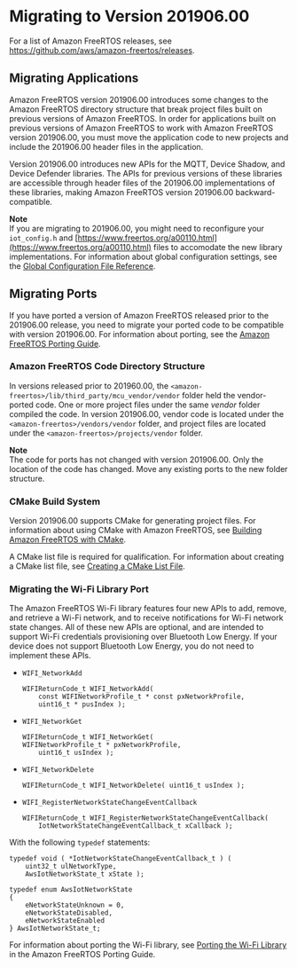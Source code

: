 # Migrating to Version 201906\.00<a name="porting-migration"></a>

For a list of Amazon FreeRTOS releases, see [https://github\.com/aws/amazon\-freertos/releases](https://github.com/aws/amazon-freertos/releases)\.

## Migrating Applications<a name="w3aac13b5"></a>

Amazon FreeRTOS version 201906\.00 introduces some changes to the Amazon FreeRTOS directory structure that break project files built on previous versions of Amazon FreeRTOS\. In order for applications built on previous versions of Amazon FreeRTOS to work with Amazon FreeRTOS version 201906\.00, you must move the application code to new projects and include the 201906\.00 header files in the application\.

Version 201906\.00 introduces new APIs for the MQTT, Device Shadow, and Device Defender libraries\. The APIs for previous versions of these libraries are accessible through header files of the 201906\.00 implementations of these libraries, making Amazon FreeRTOS version 201906\.00 backward\-compatible\.

**Note**  
If you are migrating to 201906\.00, you might need to reconfigure your `iot_config.h` and [https://www.freertos.org/a00110.html](https://www.freertos.org/a00110.html) files to accomodate the new library implementations\. For information about global configuration settings, see the [Global Configuration File Reference](https://docs.aws.amazon.com/freertos/latest/lib-ref/c-sdk/main/global_library_config.html#IOT_CONFIG_FILE)\.

## Migrating Ports<a name="w3aac13b7"></a>

If you have ported a version of Amazon FreeRTOS released prior to the 201906\.00 release, you need to migrate your ported code to be compatible with version 201906\.00\. For information about porting, see the [Amazon FreeRTOS Porting Guide](https://docs.aws.amazon.com/freertos/latest/portingguide/)\.

### Amazon FreeRTOS Code Directory Structure<a name="w3aac13b7b5"></a>

In versions released prior to 201960\.00, the `<amazon-freertos>/lib/third_party/mcu_vendor/vendor` folder held the vendor\-ported code\. One or more project files under the same *vendor* folder compiled the code\. In version 201906\.00, vendor code is located under the `<amazon-freertos>/vendors/vendor` folder, and project files are located under the `<amazon-freertos>/projects/vendor` folder\.

**Note**  
The code for ports has not changed with version 201906\.00\. Only the location of the code has changed\. Move any existing ports to the new folder structure\.

### CMake Build System<a name="w3aac13b7b7"></a>

Version 201906\.00 supports CMake for generating project files\. For information about using CMake with Amazon FreeRTOS, see [Building Amazon FreeRTOS with CMake](building-cmake.md)\.

A CMake list file is required for qualification\. For information about creating a CMake list file, see [Creating a CMake List File](porting-cmake-setup.md)\.

### Migrating the Wi\-Fi Library Port<a name="migrate-wifi"></a>

The Amazon FreeRTOS Wi\-Fi library features four new APIs to add, remove, and retrieve a Wi\-Fi network, and to receive notifications for Wi\-Fi network state changes\. All of these new APIs are optional, and are intended to support Wi\-Fi credentials provisioning over Bluetooth Low Energy\. If your device does not support Bluetooth Low Energy, you do not need to implement these APIs\.
+ `WIFI_NetworkAdd`

  ```
  WIFIReturnCode_t WIFI_NetworkAdd( 
      const WIFINetworkProfile_t * const pxNetworkProfile,
      uint16_t * pusIndex );
  ```
+ `WIFI_NetworkGet`

  ```
  WIFIReturnCode_t WIFI_NetworkGet( 
  WIFINetworkProfile_t * pxNetworkProfile,
      uint16_t usIndex );
  ```
+ `WIFI_NetworkDelete`

  ```
  WIFIReturnCode_t WIFI_NetworkDelete( uint16_t usIndex );
  ```
+ `WIFI_RegisterNetworkStateChangeEventCallback`

  ```
  WIFIReturnCode_t WIFI_RegisterNetworkStateChangeEventCallback( 
      IotNetworkStateChangeEventCallback_t xCallback );
  ```

With the following `typedef` statements:

```
typedef void ( *IotNetworkStateChangeEventCallback_t ) ( 
    uint32_t ulNetworkType, 
    AwsIotNetworkState_t xState );
```

```
typedef enum AwsIotNetworkState
{
    eNetworkStateUnknown = 0,
    eNetworkStateDisabled,
    eNetworkStateEnabled
} AwsIotNetworkState_t;
```

For information about porting the Wi\-Fi library, see [Porting the Wi\-Fi Library](https://docs.aws.amazon.com/freertos/latest/portingguide/afr-porting-wifi.html) in the Amazon FreeRTOS Porting Guide\.